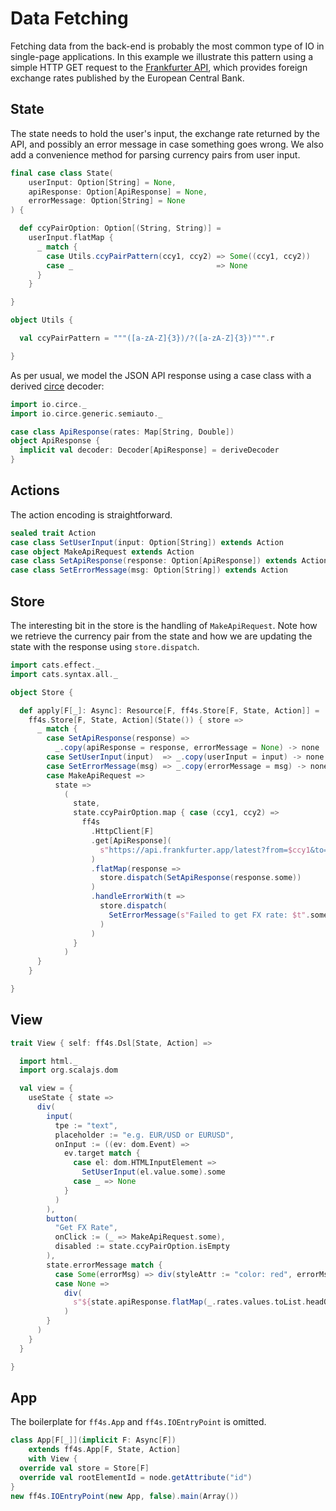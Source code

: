# Data Fetching

Fetching data from the back-end is probably the most common type of IO
in single-page applications. In this example we illustrate this pattern
using a simple HTTP GET request to the [Frankfurter API](https://frankfurter.app),
which provides foreign exchange rates published by the European Central Bank.

## State

The state needs to hold the user's input, the exchange rate returned by the API,
and possibly an error message in case something goes wrong.
We also add a convenience method for parsing currency pairs from user input.

```scala mdoc:js:shared
final case class State(
    userInput: Option[String] = None,
    apiResponse: Option[ApiResponse] = None,
    errorMessage: Option[String] = None
) {

  def ccyPairOption: Option[(String, String)] =
    userInput.flatMap {
      _ match {
        case Utils.ccyPairPattern(ccy1, ccy2) => Some((ccy1, ccy2))
        case _                                => None
      }
    }

}

object Utils {

  val ccyPairPattern = """([a-zA-Z]{3})/?([a-zA-Z]{3})""".r

}
```

As per usual, we model the JSON API response using a case class with a
derived [circe](https://circe.github.io/circe/) decoder:

```scala mdoc:js:shared
import io.circe._
import io.circe.generic.semiauto._

case class ApiResponse(rates: Map[String, Double])
object ApiResponse {
  implicit val decoder: Decoder[ApiResponse] = deriveDecoder
}
```

## Actions

The action encoding is straightforward.

```scala mdoc:js:shared
sealed trait Action
case class SetUserInput(input: Option[String]) extends Action
case object MakeApiRequest extends Action
case class SetApiResponse(response: Option[ApiResponse]) extends Action
case class SetErrorMessage(msg: Option[String]) extends Action
```

## Store

The interesting bit in the store is the handling of `MakeApiRequest`.
Note how we retrieve the currency pair from the state and how we
are updating the state with the response using `store.dispatch`.

```scala mdoc:js:shared
import cats.effect._
import cats.syntax.all._

object Store {

  def apply[F[_]: Async]: Resource[F, ff4s.Store[F, State, Action]] =
    ff4s.Store[F, State, Action](State()) { store =>
      _ match {
        case SetApiResponse(response) =>
          _.copy(apiResponse = response, errorMessage = None) -> none
        case SetUserInput(input)  => _.copy(userInput = input) -> none
        case SetErrorMessage(msg) => _.copy(errorMessage = msg) -> none
        case MakeApiRequest =>
          state =>
            (
              state,
              state.ccyPairOption.map { case (ccy1, ccy2) =>
                ff4s
                  .HttpClient[F]
                  .get[ApiResponse](
                    s"https://api.frankfurter.app/latest?from=$ccy1&to=$ccy2"
                  )
                  .flatMap(response =>
                    store.dispatch(SetApiResponse(response.some))
                  )
                  .handleErrorWith(t =>
                    store.dispatch(
                      SetErrorMessage(s"Failed to get FX rate: $t".some)
                    )
                  )
              }
            )
      }
    }

}
```

## View

```scala mdoc:js:shared
trait View { self: ff4s.Dsl[State, Action] =>

  import html._
  import org.scalajs.dom

  val view = {
    useState { state =>
      div(
        input(
          tpe := "text",
          placeholder := "e.g. EUR/USD or EURUSD",
          onInput := ((ev: dom.Event) =>
            ev.target match {
              case el: dom.HTMLInputElement =>
                SetUserInput(el.value.some).some
              case _ => None
            }
          )
        ),
        button(
          "Get FX Rate",
          onClick := (_ => MakeApiRequest.some),
          disabled := state.ccyPairOption.isEmpty
        ),
        state.errorMessage match {
          case Some(errorMsg) => div(styleAttr := "color: red", errorMsg)
          case None =>
            div(
              s"${state.apiResponse.flatMap(_.rates.values.toList.headOption).getOrElse("")}"
            )
        }
      )
    }
  }

}
```

## App

The boilerplate for `ff4s.App` and `ff4s.IOEntryPoint` is omitted.

```scala mdoc:js:invisible
class App[F[_]](implicit F: Async[F])
    extends ff4s.App[F, State, Action]
    with View {
  override val store = Store[F]
  override val rootElementId = node.getAttribute("id")
}
new ff4s.IOEntryPoint(new App, false).main(Array())
```
